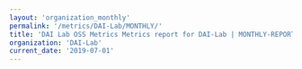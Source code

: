 ```yaml
---
layout: 'organization_monthly'
permalink: '/metrics/DAI-Lab/MONTHLY/'
title: 'DAI Lab OSS Metrics Metrics report for DAI-Lab | MONTHLY-REPORT-2019-07-01'
organization: 'DAI-Lab'
current_date: '2019-07-01'
---
```

